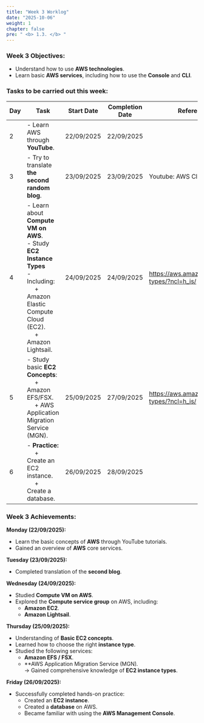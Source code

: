 ```yaml
---
title: "Week 3 Worklog"
date: "2025-10-06"
weight: 1
chapter: false
pre: " <b> 1.3. </b> "
---
```


### Week 3 Objectives:

* Understand how to use **AWS technologies**.
* Learn basic **AWS services**, including how to use the **Console** and **CLI**.

### Tasks to be carried out this week:
| Day | Task                                                                                                                                                                        | Start Date   | Completion Date | Reference Material                                     |
| --- |-----------------------------------------------------------------------------------------------------------------------------------------------------------------------------|--------------|-----------------|--------------------------------------------------------|
| 2   | - Learn AWS through **YouTube**.                                                                                                                                            | 22/09/2025   | 22/09/2025      |                                                        |
| 3   | - Try to translate **the second random blog**.                                                                                                                              | 23/09/2025   | 23/09/2025      | Youtube: AWS Cloud Journey                             |
| 4   | - Learn about **Compute VM on AWS**. <br> - Study **EC2 Instance Types** <br> - Including: <br>&emsp;  + Amazon Elastic Compute Cloud (EC2). <br>&emsp; + Amazon Lightsail. | 24/09/2025   | 24/09/2025      | <https://aws.amazon.com/ec2/instance-types/?ncl=h_is/> |
| 5   | - Study basic **EC2 Concepts**:<br>&emsp; + Amazon EFS/FSX.  <br>&emsp; + AWS Application Migration Service (MGN).                                                          | 25/09/2025   | 27/09/2025      | <https://aws.amazon.com/ec2/instance-types/?ncl=h_is/> |
| 6   | - **Practice:** <br>&emsp; + Create an EC2 instance. <br>&emsp; + Create a database.                                                                                        | 26/09/2025   | 28/09/2025      |                                                        |

### Week 3 Achievements:

**Monday (22/09/2025):**
- Learn the basic concepts of **AWS** through YouTube tutorials.
- Gained an overview of **AWS** core services.

**Tuesday (23/09/2025):**
- Completed translation of the **second blog**.

**Wednesday (24/09/2025):**
- Studied **Compute VM on AWS**.
- Explored the **Compute service group** on AWS, including:
    - **Amazon EC2**.
    - **Amazon Lightsail**.

**Thursday (25/09/2025):**
- Understanding of **Basic EC2 concepts**.
- Learned how to choose the right **instance type**.
- Studied the following services:
    - **Amazon EFS / FSX**.
    - **AWS Application Migration Service (MGN)*.*  
→ Gained comprehensive knowledge of **EC2 instance types**.

**Friday (26/09/2025):**
- Successfully completed hands-on practice:
    - Created an **EC2 instance**.
    - Created a **database** on AWS.
    - Became familiar with using the **AWS Management Console**.

